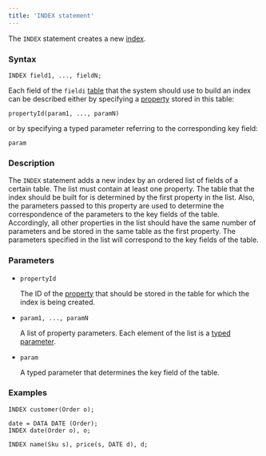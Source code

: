 ```yaml
---
title: 'INDEX statement'
---
```


The `INDEX` statement creates a new [index](Indexes.md).

### Syntax

    INDEX field1, ..., fieldN;

Each field of the `fieldi` [table](Tables.md) that the system should use to build an index can be described either by specifying a [property](Properties.md) stored in this table:

    propertyId(param1, ..., paramN)

or by specifying a typed parameter referring to the corresponding key field: 

    param

### Description

The `INDEX` statement adds a new index by an ordered list of fields of a certain table. The list must contain at least one property. The table that the index should be built for is determined by the first property in the list. Also, the parameters passed to this property are used to determine the correspondence of the parameters to the key fields of the table. Accordingly, all other properties in the list should have the same number of parameters and be stored in the same table as the first property. The parameters specified in the list will correspond to the key fields of the table.

### Parameters

- `propertyId`

    The ID of the [property](IDs.md#propertyid-broken) that should be stored in the table for which the index is being created.

- `param1, ..., paramN`

    A list of property parameters. Each element of the list is a [typed parameter](IDs.md#paramid-broken).

- `param`

    A typed parameter that determines the key field of the table.

### Examples

```lsf
INDEX customer(Order o);

date = DATA DATE (Order);
INDEX date(Order o), o;

INDEX name(Sku s), price(s, DATE d), d;
```
